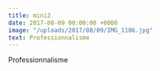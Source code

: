 ```yaml
---
title: mini2
date: 2017-08-09 00:00:00 +0000
image: "/uploads/2017/08/09/IMG_1186.jpg"
text: Professionnalisme
---
```



Professionnalisme